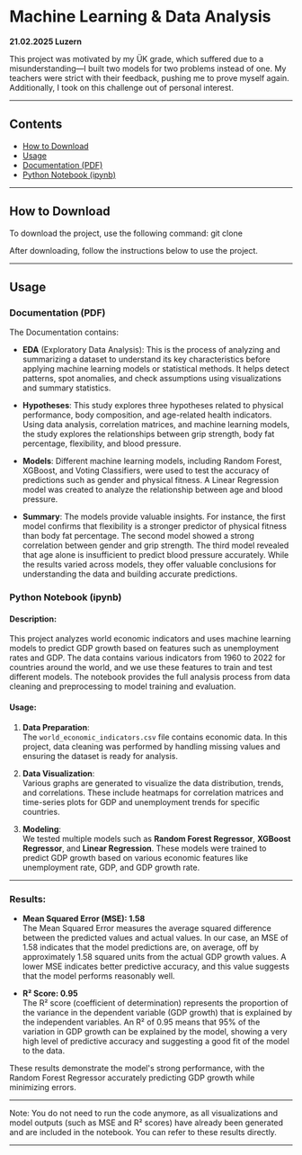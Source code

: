 # Machine Learning & Data Analysis  
**21.02.2025 Luzern**  

This project was motivated by my ÜK grade, which suffered due to a misunderstanding—I built two models for two problems instead of one. My teachers were strict with their feedback, pushing me to prove myself again. Additionally, I took on this challenge out of personal interest.

---

## Contents
- [How to Download](#how-to-download)
- [Usage](#usage)
- [Documentation (PDF)](#documentation-pdf)
- [Python Notebook (ipynb)](#python-notebook-ipynb)

---

## How to Download

To download the project, use the following command:
git clone <repository link>


After downloading, follow the instructions below to use the project.

---

## Usage

### Documentation (PDF)
The Documentation contains:
- **EDA** (Exploratory Data Analysis): This is the process of analyzing and summarizing a dataset to understand its key characteristics before applying machine learning models or statistical methods. It helps detect patterns, spot anomalies, and check assumptions using visualizations and summary statistics.
  
- **Hypotheses**: This study explores three hypotheses related to physical performance, body composition, and age-related health indicators. Using data analysis, correlation matrices, and machine learning models, the study explores the relationships between grip strength, body fat percentage, flexibility, and blood pressure.

- **Models**: Different machine learning models, including Random Forest, XGBoost, and Voting Classifiers, were used to test the accuracy of predictions such as gender and physical fitness. A Linear Regression model was created to analyze the relationship between age and blood pressure.

- **Summary**: The models provide valuable insights. For instance, the first model confirms that flexibility is a stronger predictor of physical fitness than body fat percentage. The second model showed a strong correlation between gender and grip strength. The third model revealed that age alone is insufficient to predict blood pressure accurately. While the results varied across models, they offer valuable conclusions for understanding the data and building accurate predictions.

### Python Notebook (ipynb)
#### Description:
This project analyzes world economic indicators and uses machine learning models to predict GDP growth based on features such as unemployment rates and GDP. The data contains various indicators from 1960 to 2022 for countries around the world, and we use these features to train and test different models. The notebook provides the full analysis process from data cleaning and preprocessing to model training and evaluation.

#### Usage:

1. **Data Preparation**:  
   The `world_economic_indicators.csv` file contains economic data. In this project, data cleaning was performed by handling missing values and ensuring the dataset is ready for analysis. 

2. **Data Visualization**:  
   Various graphs are generated to visualize the data distribution, trends, and correlations. These include heatmaps for correlation matrices and time-series plots for GDP and unemployment trends for specific countries.

3. **Modeling**:  
   We tested multiple models such as **Random Forest Regressor**, **XGBoost Regressor**, and **Linear Regression**. These models were trained to predict GDP growth based on various economic features like unemployment rate, GDP, and GDP growth rate.

---

### Results:

- **Mean Squared Error (MSE): 1.58**  
  The Mean Squared Error measures the average squared difference between the predicted values and actual values. In our case, an MSE of 1.58 indicates that the model predictions are, on average, off by approximately 1.58 squared units from the actual GDP growth values. A lower MSE indicates better predictive accuracy, and this value suggests that the model performs reasonably well.

- **R² Score: 0.95**  
  The R² score (coefficient of determination) represents the proportion of the variance in the dependent variable (GDP growth) that is explained by the independent variables. An R² of 0.95 means that 95% of the variation in GDP growth can be explained by the model, showing a very high level of predictive accuracy and suggesting a good fit of the model to the data.

These results demonstrate the model's strong performance, with the Random Forest Regressor accurately predicting GDP growth while minimizing errors.

---

Note: You do not need to run the code anymore, as all visualizations and model outputs (such as MSE and R² scores) have already been generated and are included in the notebook. You can refer to these results directly.

---



